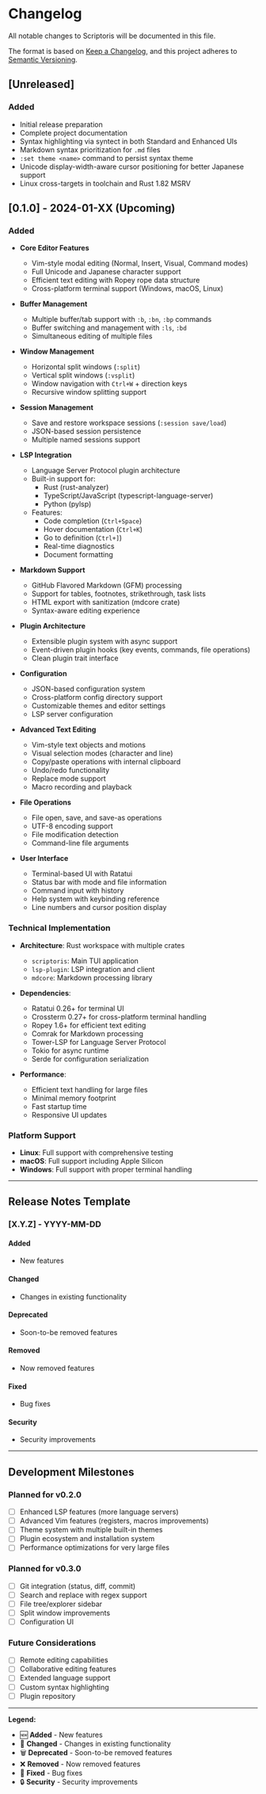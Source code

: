# Changelog

All notable changes to Scriptoris will be documented in this file.

The format is based on [Keep a Changelog](https://keepachangelog.com/en/1.0.0/),
and this project adheres to [Semantic Versioning](https://semver.org/spec/v2.0.0.html).

## [Unreleased]

### Added
- Initial release preparation
- Complete project documentation
- Syntax highlighting via syntect in both Standard and Enhanced UIs
- Markdown syntax prioritization for `.md` files
- `:set theme <name>` command to persist syntax theme
- Unicode display-width-aware cursor positioning for better Japanese support
- Linux cross-targets in toolchain and Rust 1.82 MSRV

## [0.1.0] - 2024-01-XX (Upcoming)

### Added
- **Core Editor Features**
  - Vim-style modal editing (Normal, Insert, Visual, Command modes)
  - Full Unicode and Japanese character support
  - Efficient text editing with Ropey rope data structure
  - Cross-platform terminal support (Windows, macOS, Linux)

- **Buffer Management**
  - Multiple buffer/tab support with `:b`, `:bn`, `:bp` commands
  - Buffer switching and management with `:ls`, `:bd`
  - Simultaneous editing of multiple files

- **Window Management**
  - Horizontal split windows (`:split`)
  - Vertical split windows (`:vsplit`)
  - Window navigation with `Ctrl+W` + direction keys
  - Recursive window splitting support

- **Session Management**
  - Save and restore workspace sessions (`:session save/load`)
  - JSON-based session persistence
  - Multiple named sessions support

- **LSP Integration**
  - Language Server Protocol plugin architecture
  - Built-in support for:
    - Rust (rust-analyzer)
    - TypeScript/JavaScript (typescript-language-server)  
    - Python (pylsp)
  - Features:
    - Code completion (`Ctrl+Space`)
    - Hover documentation (`Ctrl+K`)
    - Go to definition (`Ctrl+]`)
    - Real-time diagnostics
    - Document formatting

- **Markdown Support**
  - GitHub Flavored Markdown (GFM) processing
  - Support for tables, footnotes, strikethrough, task lists
  - HTML export with sanitization (mdcore crate)
  - Syntax-aware editing experience

- **Plugin Architecture**
  - Extensible plugin system with async support
  - Event-driven plugin hooks (key events, commands, file operations)
  - Clean plugin trait interface

- **Configuration**
  - JSON-based configuration system
  - Cross-platform config directory support
  - Customizable themes and editor settings
  - LSP server configuration

- **Advanced Text Editing**
  - Vim-style text objects and motions
  - Visual selection modes (character and line)
  - Copy/paste operations with internal clipboard
  - Undo/redo functionality
  - Replace mode support
  - Macro recording and playback

- **File Operations**
  - File open, save, and save-as operations
  - UTF-8 encoding support
  - File modification detection
  - Command-line file arguments

- **User Interface**
  - Terminal-based UI with Ratatui
  - Status bar with mode and file information
  - Command input with history
  - Help system with keybinding reference
  - Line numbers and cursor position display

### Technical Implementation
- **Architecture**: Rust workspace with multiple crates
  - `scriptoris`: Main TUI application
  - `lsp-plugin`: LSP integration and client
  - `mdcore`: Markdown processing library

- **Dependencies**:
  - Ratatui 0.26+ for terminal UI
  - Crossterm 0.27+ for cross-platform terminal handling
  - Ropey 1.6+ for efficient text editing
  - Comrak for Markdown processing
  - Tower-LSP for Language Server Protocol
  - Tokio for async runtime
  - Serde for configuration serialization

- **Performance**:
  - Efficient text handling for large files
  - Minimal memory footprint
  - Fast startup time
  - Responsive UI updates

### Platform Support
- **Linux**: Full support with comprehensive testing
- **macOS**: Full support including Apple Silicon
- **Windows**: Full support with proper terminal handling

---

## Release Notes Template

### [X.Y.Z] - YYYY-MM-DD

#### Added
- New features

#### Changed  
- Changes in existing functionality

#### Deprecated
- Soon-to-be removed features

#### Removed
- Now removed features

#### Fixed
- Bug fixes

#### Security
- Security improvements

---

## Development Milestones

### Planned for v0.2.0
- [ ] Enhanced LSP features (more language servers)
- [ ] Advanced Vim features (registers, macros improvements)
- [ ] Theme system with multiple built-in themes
- [ ] Plugin ecosystem and installation system
- [ ] Performance optimizations for very large files

### Planned for v0.3.0  
- [ ] Git integration (status, diff, commit)
- [ ] Search and replace with regex support
- [ ] File tree/explorer sidebar
- [ ] Split window improvements
- [ ] Configuration UI

### Future Considerations
- [ ] Remote editing capabilities
- [ ] Collaborative editing features
- [ ] Extended language support
- [ ] Custom syntax highlighting
- [ ] Plugin repository

---

**Legend:**
- 🆕 **Added** - New features
- 🔄 **Changed** - Changes in existing functionality  
- 🗑️ **Deprecated** - Soon-to-be removed features
- ❌ **Removed** - Now removed features
- 🐛 **Fixed** - Bug fixes
- 🔒 **Security** - Security improvements